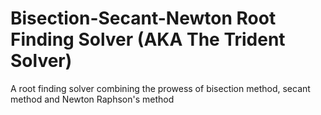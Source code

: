 # Bisection-Secant-Newton Root Finding Solver (AKA The Trident Solver)
A root finding solver combining the prowess of bisection method, secant method and Newton Raphson's method

